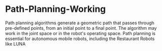 # Path-Planning-Working
Path planning algorithms generate a geometric path that passes through pre-defined points, from an initial point to a final point. The algorithm may work in the joint space or in the robot's operating space. Path planning is essential for autonomous mobile robots, including the  Restaurant Robots like LUNA
